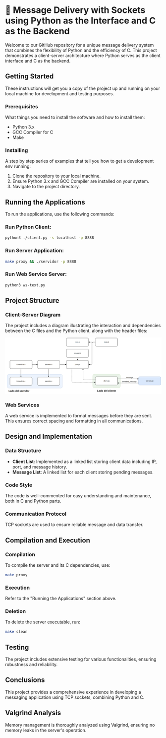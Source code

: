 # 📢 Message Delivery with Sockets using Python as the Interface and C as the Backend

Welcome to our GitHub repository for a unique message delivery system that combines the flexibility of Python and the efficiency of C. This project demonstrates a client-server architecture where Python serves as the client interface and C as the backend.

## Getting Started

These instructions will get you a copy of the project up and running on your local machine for development and testing purposes.

### Prerequisites

What things you need to install the software and how to install them:

- Python 3.x
- GCC Compiler for C
- Make

### Installing

A step by step series of examples that tell you how to get a development env running:

1. Clone the repository to your local machine.
2. Ensure Python 3.x and GCC Compiler are installed on your system.
3. Navigate to the project directory.

## Running the Applications

To run the applications, use the following commands:

### Run Python Client:

```bash
python3 ./client.py -s localhost -p 8888
```

### Run Server Application:

```bash
make proxy && ./servidor -p 8888
```

### Run Web Service Server:

```bash
python3 ws-text.py
```

## Project Structure

### Client-Server Diagram

The project includes a diagram illustrating the interaction and dependencies between the C files and the Python client, along with the header files:

![Client-Server Diagram](https://github.com/carlosiborra/message-delivery-python-c/blob/main/sockets-c.png)

### Web Services

A web service is implemented to format messages before they are sent. This ensures correct spacing and formatting in all communications.

## Design and Implementation

### Data Structure

- **Client List**: Implemented as a linked list storing client data including IP, port, and message history.
- **Message List**: A linked list for each client storing pending messages.

### Code Style

The code is well-commented for easy understanding and maintenance, both in C and Python parts.

### Communication Protocol

TCP sockets are used to ensure reliable message and data transfer.

## Compilation and Execution

### Compilation

To compile the server and its C dependencies, use:

```bash
make proxy
```

### Execution

Refer to the "Running the Applications" section above.

### Deletion

To delete the server executable, run:

```bash
make clean
```

## Testing

The project includes extensive testing for various functionalities, ensuring robustness and reliability.

## Conclusions

This project provides a comprehensive experience in developing a messaging application using TCP sockets, combining Python and C.

## Valgrind Analysis

Memory management is thoroughly analyzed using Valgrind, ensuring no memory leaks in the server's operation.
